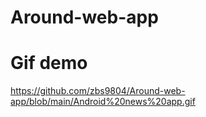 # Around-web-app

# Gif demo
https://github.com/zbs9804/Around-web-app/blob/main/Android%20news%20app.gif
